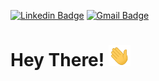 [![Linkedin Badge](https://img.shields.io/badge/-LinkedIn-blue?style=flat-square&logo=Linkedin&logoColor=white&link=https://www.linkedin.com/in/ganesh-kumar-dbg/)](https://www.linkedin.com/in/ganesh-kumar-dbg/)
[![Gmail Badge](https://img.shields.io/badge/-Gmail-c14438?style=flat-square&logo=Gmail&logoColor=white&link=mailto:ganesh9ot@gmail.com)](mailto:ganesh9ot@gmail.com)

# Hey There!  <img src="https://github.com/ABSphreak/ABSphreak/blob/master/gifs/Hi.gif" width="35px">

<!--
**Ganeshk750/Ganeshk750** is a ✨ _special_ ✨ repository because its `README.md` (this file) appears on your GitHub profile.

## Technologies :

[![JavaScript](https://img.shields.io/badge/-JavaScript-black?style=flat-square&logo=javascript)]()
[![Java](https://img.shields.io/badge/-Java-00599C?style=flat-square&logo=Java)]()

[![Bootstrap](https://img.shields.io/badge/-Bootstrap-563D7C?style=flat-square&logo=bootstrap)]()
[![Angular](https://img.shields.io/badge/-Angular-black?style=flat-square&logo=react)]()
[![HTML5](https://img.shields.io/badge/-HTML5-E34F26?style=flat-square&logo=html5&logoColor=white)]()
[![CSS3](https://img.shields.io/badge/-CSS3-1572B6?style=flat-square&logo=css3)]()
[![Sass](https://img.shields.io/badge/-Sass-cd6799?style=flat-square&logo=sass&logoColor=white)]()

[![Nodejs](https://img.shields.io/badge/-Nodejs-black?style=flat-square&logo=Node.js)]()
[![MongoDB](https://img.shields.io/badge/-MongoDB-black?style=flat-square&logo=mongodb)]()
[![MySQL](https://img.shields.io/badge/-MySQL-black?style=flat-square&logo=mysql)]()

[![Git](https://img.shields.io/badge/-Git-black?style=flat-square&logo=git)]()
[![GitHub](https://img.shields.io/badge/-GitHub-181717?style=flat-square&logo=github)]()

[![Heroku](https://img.shields.io/badge/-Vercel-000000?style=flat-square&logo=zeit)]()
[![Heroku](https://img.shields.io/badge/-Heroku-430098?style=flat-square&logo=heroku)]()
[![Aws](https://img.shields.io/badge/-Aws-000000?style=flat-square&logo=aws)]()

---
Here are some ideas to get you started:

- 🔭 I’m currently working on ...
- 🌱 I’m currently learning ...
- 👯 I’m looking to collaborate on ...
- 🤔 I’m looking for help with ...
- 💬 Ask me about ...
- 📫 How to reach me: ...
- 😄 Pronouns: ...
- ⚡ Fun fact: ...
-->
